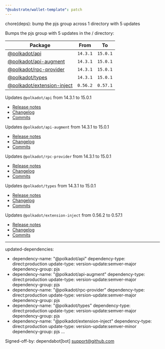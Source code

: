 ```yaml
---
"@substrate/wallet-template": patch
---
```


chore(deps): bump the pjs group across 1 directory with 5 updates

Bumps the pjs group with 5 updates in the / directory:

| Package | From | To |
| --- | --- | --- |
| [@polkadot/api](https://github.com/polkadot-js/api/tree/HEAD/packages/api) | `14.3.1` | `15.0.1` |
| [@polkadot/api-augment](https://github.com/polkadot-js/api/tree/HEAD/packages/api-augment) | `14.3.1` | `15.0.1` |
| [@polkadot/rpc-provider](https://github.com/polkadot-js/api/tree/HEAD/packages/rpc-provider) | `14.3.1` | `15.0.1` |
| [@polkadot/types](https://github.com/polkadot-js/api/tree/HEAD/packages/types) | `14.3.1` | `15.0.1` |
| [@polkadot/extension-inject](https://github.com/polkadot-js/extension/tree/HEAD/packages/extension-inject) | `0.56.2` | `0.57.1` |



Updates `@polkadot/api` from 14.3.1 to 15.0.1
- [Release notes](https://github.com/polkadot-js/api/releases)
- [Changelog](https://github.com/polkadot-js/api/blob/master/CHANGELOG.md)
- [Commits](https://github.com/polkadot-js/api/commits/v15.0.1/packages/api)

Updates `@polkadot/api-augment` from 14.3.1 to 15.0.1
- [Release notes](https://github.com/polkadot-js/api/releases)
- [Changelog](https://github.com/polkadot-js/api/blob/master/CHANGELOG.md)
- [Commits](https://github.com/polkadot-js/api/commits/v15.0.1/packages/api-augment)

Updates `@polkadot/rpc-provider` from 14.3.1 to 15.0.1
- [Release notes](https://github.com/polkadot-js/api/releases)
- [Changelog](https://github.com/polkadot-js/api/blob/master/CHANGELOG.md)
- [Commits](https://github.com/polkadot-js/api/commits/v15.0.1/packages/rpc-provider)

Updates `@polkadot/types` from 14.3.1 to 15.0.1
- [Release notes](https://github.com/polkadot-js/api/releases)
- [Changelog](https://github.com/polkadot-js/api/blob/master/CHANGELOG.md)
- [Commits](https://github.com/polkadot-js/api/commits/v15.0.1/packages/types)

Updates `@polkadot/extension-inject` from 0.56.2 to 0.57.1
- [Release notes](https://github.com/polkadot-js/extension/releases)
- [Changelog](https://github.com/polkadot-js/extension/blob/master/CHANGELOG.md)
- [Commits](https://github.com/polkadot-js/extension/commits/v0.57.1/packages/extension-inject)

---
updated-dependencies:
- dependency-name: "@polkadot/api"
  dependency-type: direct:production
  update-type: version-update:semver-major
  dependency-group: pjs
- dependency-name: "@polkadot/api-augment"
  dependency-type: direct:production
  update-type: version-update:semver-major
  dependency-group: pjs
- dependency-name: "@polkadot/rpc-provider"
  dependency-type: direct:production
  update-type: version-update:semver-major
  dependency-group: pjs
- dependency-name: "@polkadot/types"
  dependency-type: direct:production
  update-type: version-update:semver-major
  dependency-group: pjs
- dependency-name: "@polkadot/extension-inject"
  dependency-type: direct:production
  update-type: version-update:semver-minor
  dependency-group: pjs
...

Signed-off-by: dependabot[bot] <support@github.com>
